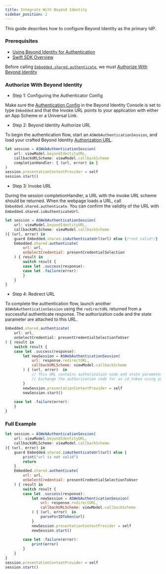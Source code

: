 ```yaml
---
title: Integrate With Beyond Identity
sidebar_position: 2
---
```


This guide describes how to configure Beyond Identity as the primary IdP.

### Prerequisites

 - [Using Beyond Identity for Authentication](../../using-bi-for-auth)
 - [Swift SDK Overview](overview)

Before calling [`Embedded.shared.authenticate`](overview#authentication), we must [Authorize With Beyond Identity](integrate-with-beyondidentity#authorize-with-beyond-identity)

### Authorize With Beyond Identity
 - Step 1: Configuring the Authenticator Config

Make sure the [Authentication Config](../../platform-overview/authenticator-config#embedded) in the Beyond Identity Console is set to type `Embedded` and that the Invoke URL points to your application with either an App Scheme or a Universal Link.

 - Step 2: Beyond Identity Authorize URL

To begin the authentication flow, start an `ASWebAuthenticationSession`, and load your crafted Beyond Identity [Authorization URL](../../using-bi-for-auth/#craft-your-authorize-url).

```javascript
let session = ASWebAuthenticationSession(
    url: viewModel.beyondIdentityURL,
    callbackURLScheme: viewModel.callbackScheme
    completionHandler: { (url, error) in }
)
session.presentationContextProvider = self
session.start()
```

 - Step 3: Invoke URL

During the session completionHandler, a URL with the invoke URL scheme should be returned. When the webpage loads a URL, call `Embedded.shared.authenticate`. You can confirm the validity of the URL with `Embedded.shared.isAuthenticateUrl`.

```javascript
let session = ASWebAuthenticationSession(
    url: viewModel.beyondIdentityURL,
    callbackURLScheme: viewModel.callbackScheme
){ (url, error) in
    guard Embedded.shared.isAuthenticateUrl(url) else {/*not valid*/}
    Embedded.shared.authenticate(
        url: url,
        onSelectCredential: presentCredentialSelection
    ) { result in
        switch result {
        case let .success(response):         
        case let .failure(error):
        }
    }
}
```

 - Step 4: Redirect URL

To complete the authentication flow, launch another `ASWebAuthenticationSession` using the `redirectURL` returned from a successful authenticate response. The authorization code and the state parameter are attached to this URL.

```javascript
Embedded.shared.authenticate(
    url: url,
    onSelectCredential: presentCredentialSelectionToUser
) { result in
    switch result {
    case let .success(response):
        let newSession = ASWebAuthenticationSession(
            url: response.redirectURL, 
            callbackURLScheme: viewModel.callbackScheme
        ) { (url, error)  in
            // This URL contains authorization code and state parameters
            // Exchange the authorization code for an id_token using your Beyond Identity Token Endpoint.
        }
        newSession.presentationContextProvider = self
        newSession.start()
                
    case let .failure(error):
    }
}
```

### Full Example

```javascript
let session = ASWebAuthenticationSession(
    url: viewModel.beyondIdentityURL,
    callbackURLScheme: viewModel.callbackScheme
){ (url, error) in
    guard Embedded.shared.isAuthenticateUrl(url) else { 
        print("url is not valid")
        return
    }
    Embedded.shared.authenticate(
        url: url,
        onSelectCredential: presentCredentialSelectionToUser
    ) { result in
        switch result {
        case let .success(response):
            let newSession = ASWebAuthenticationSession(
                url: response.redirectURL, 
                callbackURLScheme: viewModel.callbackScheme
            ) { (url, error)  in
                parseForIDToken(url)
            }
            newSession.presentationContextProvider = self
            newSession.start()
                    
        case let .failure(error):
            print(error)
        }
    }
}
session.presentationContextProvider = self
session.start()
```